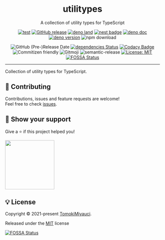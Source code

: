<p align="center">
  <h1 align="center"> utilitypes</h1>
</p>

<p align="center">
A collection of utility types for TypeScript
</p>

<div align="center">

[![test](https://github.com/TomokiMiyauci/utilitypes/actions/workflows/test.yml/badge.svg)](https://github.com/TomokiMiyauci/utilitypes/actions/workflows/test.yml)
[![GitHub release](https://img.shields.io/github/release/TomokiMiyauci/utilitypes.svg)](https://github.com/TomokiMiyauci/utilitypes/releases)
[![deno land](http://img.shields.io/badge/available%20on-deno.land/x-lightgrey.svg?logo=deno&labelColor=black)](https://deno.land/x/utilitypes)
[![nest badge](https://nest.land/badge.svg)](https://nest.land/package/utilitypes)
[![deno doc](https://doc.deno.land/badge.svg)](https://doc.deno.land/https/deno.land/x/utilitypes/mod.ts)
[![deno version](https://img.shields.io/badge/deno-^1.6.0-lightgrey?logo=deno)](https://github.com/denoland/deno)
![npm download](https://img.shields.io/npm/dw/utilitypes?color=blue)

![GitHub (Pre-)Release Date](https://img.shields.io/github/release-date-pre/TomokiMiyauci/utilitypes)
[![dependencies Status](https://status.david-dm.org/gh/TomokiMiyauci/utilitypes.svg)](https://david-dm.org/TomokiMiyauci/utilitypes)
[![Codacy Badge](https://app.codacy.com/project/badge/Grade/f43b1c317e11445399d85ce6efc06504)](https://www.codacy.com/gh/TomokiMiyauci/utilitypes/dashboard?utm_source=github.com&utm_medium=referral&utm_content=TomokiMiyauci/utilitypes&utm_campaign=Badge_Grade)
![Commitizen friendly](https://img.shields.io/badge/commitizen-friendly-brightgreen.svg)
![Gitmoji](https://img.shields.io/badge/gitmoji-%20😜%20😍-FFDD67.svg?style=flat)
![semantic-release](https://img.shields.io/badge/%20%20%F0%9F%93%A6%F0%9F%9A%80-semantic--release-e10079.svg)
[![License: MIT](https://img.shields.io/badge/License-MIT-yellow.svg)](./LICENSE)
[![FOSSA Status](https://app.fossa.com/api/projects/custom%2B26231%2Fgithub.com%2FTomokiMiyauci%2Futilitypes.svg?type=small)](https://app.fossa.com/projects/custom%2B26231%2Fgithub.com%2FTomokiMiyauci%2Futilitypes?ref=badge_small)

</div>

---

Collection of utility types for TypeScript.

## :handshake: Contributing

Contributions, issues and feature requests are welcome!<br />Feel free to check
[issues](https://github.com/TomokiMiyauci/utilitypes/issues).

## :seedling: Show your support

Give a ⭐️ if this project helped you!

<a href="https://www.patreon.com/tomoki_miyauci">
  <img src="https://c5.patreon.com/external/logo/become_a_patron_button@2x.png" width="160">
</a>

## :bulb: License

Copyright © 2021-present [TomokiMiyauci](https://github.com/TomokiMiyauci).

Released under the [MIT](./LICENSE) license

[![FOSSA Status](https://app.fossa.com/api/projects/custom%2B26231%2Fgithub.com%2FTomokiMiyauci%2Futilitypes.svg?type=large)](https://app.fossa.com/projects/custom%2B26231%2Fgithub.com%2FTomokiMiyauci%2Futilitypes?ref=badge_large)
